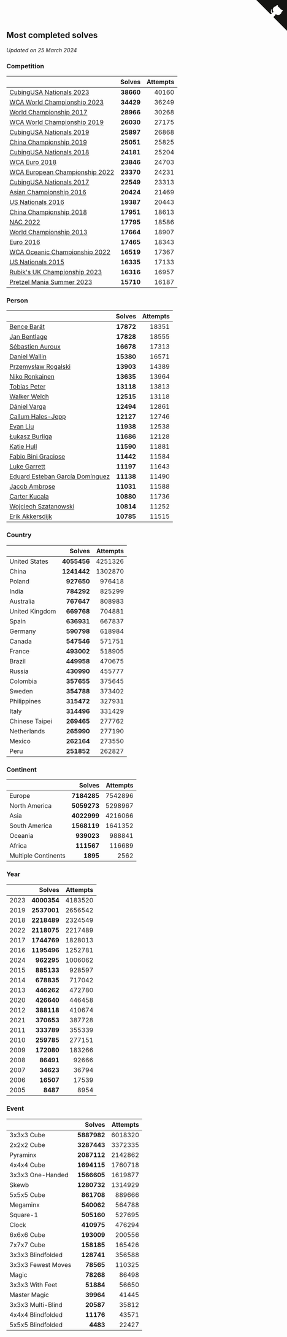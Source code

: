 ## Most completed solves

*Updated on 25 March 2024*


### Competition

|  | Solves | Attempts |
| :--- | ---: | ---: |
| [CubingUSA Nationals 2023](https://www.worldcubeassociation.org/competitions/CubingUSANationals2023) | **38660** | 40160 |
| [WCA World Championship 2023](https://www.worldcubeassociation.org/competitions/WC2023) | **34429** | 36249 |
| [World Championship 2017](https://www.worldcubeassociation.org/competitions/WC2017) | **28966** | 30268 |
| [WCA World Championship 2019](https://www.worldcubeassociation.org/competitions/WC2019) | **26030** | 27175 |
| [CubingUSA Nationals 2019](https://www.worldcubeassociation.org/competitions/CubingUSANationals2019) | **25897** | 26868 |
| [China Championship 2019](https://www.worldcubeassociation.org/competitions/ChinaChampionship2019) | **25051** | 25825 |
| [CubingUSA Nationals 2018](https://www.worldcubeassociation.org/competitions/CubingUSANationals2018) | **24181** | 25204 |
| [WCA Euro 2018](https://www.worldcubeassociation.org/competitions/Euro2018) | **23846** | 24703 |
| [WCA European Championship 2022](https://www.worldcubeassociation.org/competitions/Euro2022) | **23370** | 24231 |
| [CubingUSA Nationals 2017](https://www.worldcubeassociation.org/competitions/CubingUSANationals2017) | **22549** | 23313 |
| [Asian Championship 2016](https://www.worldcubeassociation.org/competitions/AsianChampionship2016) | **20424** | 21469 |
| [US Nationals 2016](https://www.worldcubeassociation.org/competitions/USNationals2016) | **19387** | 20443 |
| [China Championship 2018](https://www.worldcubeassociation.org/competitions/ChinaChampionship2018) | **17951** | 18613 |
| [NAC 2022](https://www.worldcubeassociation.org/competitions/NAC2022) | **17795** | 18586 |
| [World Championship 2013](https://www.worldcubeassociation.org/competitions/WC2013) | **17664** | 18907 |
| [Euro 2016](https://www.worldcubeassociation.org/competitions/Euro2016) | **17465** | 18343 |
| [WCA Oceanic Championship 2022](https://www.worldcubeassociation.org/competitions/OC2022) | **16519** | 17367 |
| [US Nationals 2015](https://www.worldcubeassociation.org/competitions/USNationals2015) | **16335** | 17133 |
| [Rubik's UK Championship 2023](https://www.worldcubeassociation.org/competitions/RubiksUKChampionship2023) | **16316** | 16957 |
| [Pretzel Mania Summer 2023](https://www.worldcubeassociation.org/competitions/PretzelManiaSummer2023) | **15710** | 16187 |

### Person

|  | Solves | Attempts |
| :--- | ---: | ---: |
| [Bence Barát](https://www.worldcubeassociation.org/persons/2008BARA01) | **17872** | 18351 |
| [Jan Bentlage](https://www.worldcubeassociation.org/persons/2010BENT01) | **17828** | 18555 |
| [Sébastien Auroux](https://www.worldcubeassociation.org/persons/2008AURO01) | **16678** | 17313 |
| [Daniel Wallin](https://www.worldcubeassociation.org/persons/2013WALL03) | **15380** | 16571 |
| [Przemysław Rogalski](https://www.worldcubeassociation.org/persons/2013ROGA02) | **13903** | 14389 |
| [Niko Ronkainen](https://www.worldcubeassociation.org/persons/2010RONK01) | **13635** | 13964 |
| [Tobias Peter](https://www.worldcubeassociation.org/persons/2014PETE03) | **13118** | 13813 |
| [Walker Welch](https://www.worldcubeassociation.org/persons/2011WELC01) | **12515** | 13118 |
| [Dániel Varga](https://www.worldcubeassociation.org/persons/2008VARG01) | **12494** | 12861 |
| [Callum Hales-Jepp](https://www.worldcubeassociation.org/persons/2012HALE01) | **12127** | 12746 |
| [Evan Liu](https://www.worldcubeassociation.org/persons/2009LIUE01) | **11938** | 12538 |
| [Łukasz Burliga](https://www.worldcubeassociation.org/persons/2013BURL01) | **11686** | 12128 |
| [Katie Hull](https://www.worldcubeassociation.org/persons/2010HULL01) | **11590** | 11881 |
| [Fabio Bini Graciose](https://www.worldcubeassociation.org/persons/2010GRAC02) | **11442** | 11584 |
| [Luke Garrett](https://www.worldcubeassociation.org/persons/2017GARR05) | **11197** | 11643 |
| [Eduard Esteban García Domínguez](https://www.worldcubeassociation.org/persons/2011EDUA01) | **11138** | 11490 |
| [Jacob Ambrose](https://www.worldcubeassociation.org/persons/2010AMBR01) | **11031** | 11588 |
| [Carter Kucala](https://www.worldcubeassociation.org/persons/2015KUCA01) | **10880** | 11736 |
| [Wojciech Szatanowski](https://www.worldcubeassociation.org/persons/2011SZAT01) | **10814** | 11252 |
| [Erik Akkersdijk](https://www.worldcubeassociation.org/persons/2005AKKE01) | **10785** | 11515 |

### Country

|  | Solves | Attempts |
| :--- | ---: | ---: |
| United States | **4055456** | 4251326 |
| China | **1241442** | 1302870 |
| Poland | **927650** | 976418 |
| India | **784292** | 825299 |
| Australia | **767647** | 808983 |
| United Kingdom | **669768** | 704881 |
| Spain | **636931** | 667837 |
| Germany | **590798** | 618984 |
| Canada | **547546** | 571751 |
| France | **493002** | 518905 |
| Brazil | **449958** | 470675 |
| Russia | **430990** | 455777 |
| Colombia | **357655** | 375645 |
| Sweden | **354788** | 373402 |
| Philippines | **315472** | 327931 |
| Italy | **314496** | 331429 |
| Chinese Taipei | **269465** | 277762 |
| Netherlands | **265990** | 277190 |
| Mexico | **262164** | 273550 |
| Peru | **251852** | 262827 |

### Continent

|  | Solves | Attempts |
| :--- | ---: | ---: |
| Europe | **7184285** | 7542896 |
| North America | **5059273** | 5298967 |
| Asia | **4022999** | 4216066 |
| South America | **1568119** | 1641352 |
| Oceania | **939023** | 988841 |
| Africa | **111567** | 116689 |
| Multiple Continents | **1895** | 2562 |

### Year

|  | Solves | Attempts |
| :--- | ---: | ---: |
| 2023 | **4000354** | 4183520 |
| 2019 | **2537001** | 2656542 |
| 2018 | **2218489** | 2324549 |
| 2022 | **2118075** | 2217489 |
| 2017 | **1744769** | 1828013 |
| 2016 | **1195496** | 1252781 |
| 2024 | **962295** | 1006062 |
| 2015 | **885133** | 928597 |
| 2014 | **678835** | 717042 |
| 2013 | **446262** | 472780 |
| 2020 | **426640** | 446458 |
| 2012 | **388118** | 410674 |
| 2021 | **370653** | 387728 |
| 2011 | **333789** | 355339 |
| 2010 | **259785** | 277151 |
| 2009 | **172080** | 183266 |
| 2008 | **86491** | 92666 |
| 2007 | **34623** | 36794 |
| 2006 | **16507** | 17539 |
| 2005 | **8487** | 8954 |

### Event

|  | Solves | Attempts |
| :--- | ---: | ---: |
| 3x3x3 Cube | **5887982** | 6018320 |
| 2x2x2 Cube | **3287443** | 3372335 |
| Pyraminx | **2087112** | 2142862 |
| 4x4x4 Cube | **1694115** | 1760718 |
| 3x3x3 One-Handed | **1566605** | 1619877 |
| Skewb | **1280732** | 1314929 |
| 5x5x5 Cube | **861708** | 889666 |
| Megaminx | **540062** | 564788 |
| Square-1 | **505160** | 527695 |
| Clock | **410975** | 476294 |
| 6x6x6 Cube | **193009** | 200556 |
| 7x7x7 Cube | **158185** | 165426 |
| 3x3x3 Blindfolded | **128741** | 356588 |
| 3x3x3 Fewest Moves | **78565** | 110325 |
| Magic | **78268** | 86498 |
| 3x3x3 With Feet | **51884** | 56650 |
| Master Magic | **39964** | 41445 |
| 3x3x3 Multi-Blind | **20587** | 35812 |
| 4x4x4 Blindfolded | **11176** | 43571 |
| 5x5x5 Blindfolded | **4483** | 22427 |


<a href="https://github.com/jonatanklosko/wca_statistics" class="github-corner" aria-label="View source on Github"><svg width="80" height="80" viewBox="0 0 250 250" style="fill:#151513; color:#fff; position: absolute; top: 0; border: 0; right: 0;" aria-hidden="true"><path d="M0,0 L115,115 L130,115 L142,142 L250,250 L250,0 Z"></path><path d="M128.3,109.0 C113.8,99.7 119.0,89.6 119.0,89.6 C122.0,82.7 120.5,78.6 120.5,78.6 C119.2,72.0 123.4,76.3 123.4,76.3 C127.3,80.9 125.5,87.3 125.5,87.3 C122.9,97.6 130.6,101.9 134.4,103.2" fill="currentColor" style="transform-origin: 130px 106px;" class="octo-arm"></path><path d="M115.0,115.0 C114.9,115.1 118.7,116.5 119.8,115.4 L133.7,101.6 C136.9,99.2 139.9,98.4 142.2,98.6 C133.8,88.0 127.5,74.4 143.8,58.0 C148.5,53.4 154.0,51.2 159.7,51.0 C160.3,49.4 163.2,43.6 171.4,40.1 C171.4,40.1 176.1,42.5 178.8,56.2 C183.1,58.6 187.2,61.8 190.9,65.4 C194.5,69.0 197.7,73.2 200.1,77.6 C213.8,80.2 216.3,84.9 216.3,84.9 C212.7,93.1 206.9,96.0 205.4,96.6 C205.1,102.4 203.0,107.8 198.3,112.5 C181.9,128.9 168.3,122.5 157.7,114.1 C157.9,116.9 156.7,120.9 152.7,124.9 L141.0,136.5 C139.8,137.7 141.6,141.9 141.8,141.8 Z" fill="currentColor" class="octo-body"></path></svg></a><style>.github-corner:hover .octo-arm{animation:octocat-wave 560ms ease-in-out}@keyframes octocat-wave{0%,100%{transform:rotate(0)}20%,60%{transform:rotate(-25deg)}40%,80%{transform:rotate(10deg)}}@media (max-width:500px){.github-corner:hover .octo-arm{animation:none}.github-corner .octo-arm{animation:octocat-wave 560ms ease-in-out}}</style>
